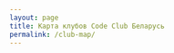 ```yaml
---
layout: page
title: Карта клубов Code Club Беларусь
permalink: /club-map/
---
```


<script type="text/javascript" charset="utf-8" async src="https://api-maps.yandex.ru/services/constructor/1.0/js/?um=constructor%3Ad364a94d16d63679f8f8a8d5dcfe47c98379a0711444ceb9c5cfd10f72d6516b&amp;width=600&amp;height=500&amp;lang=ru_RU&amp;scroll=true"></script>